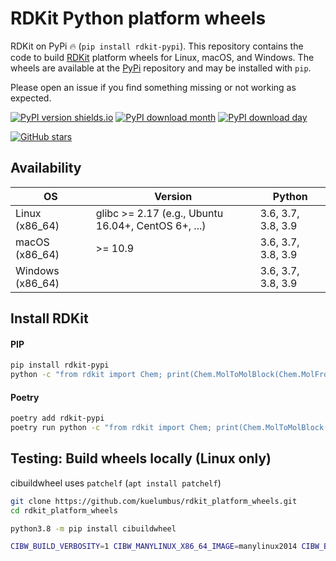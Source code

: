 # RDKit Python platform wheels

RDKit on PyPi 🔥 (`pip install rdkit-pypi`). This repository contains the code to build [RDKit](https://github.com/rdkit/rdkit) platform wheels for Linux, macOS, and Windows. The wheels are available at the [PyPi](https://pypi.org/project/rdkit-pypi/) repository and may be installed with `pip`.

Please open an issue if you find something missing or not working as expected. 

[![PyPI version shields.io](https://img.shields.io/pypi/v/rdkit-pypi.svg?style=for-the-badge&logo=PyPI&logoColor=blue)](https://pypi.python.org/pypi/rdkit-pypi/)
[![PyPI download month](https://img.shields.io/pypi/dm/rdkit-pypi.svg?style=for-the-badge&logo=PyPI)](https://pypi.python.org/pypi/rdkit-pypi/)
[![PyPI download day](https://img.shields.io/pypi/dd/rdkit-pypi.svg?style=for-the-badge&logo=PyPI)](https://pypi.python.org/pypi/rdkit-pypi/)

[![GitHub stars](https://img.shields.io/github/stars/kuelumbus/rdkit_platform_wheels.svg?style=social&label=Star&maxAge=2592000)](https://github.com/kuelumbus/rdkit_platform_wheels)

## Availability

| OS | Version | Python |
| ----------- | ----------- | ----------- |
| Linux (x86_64) | glibc >= 2.17 (e.g., Ubuntu 16.04+, CentOS 6+, ...) | 3.6, 3.7, 3.8, 3.9 |
| macOS (x86_64) | >= 10.9  | 3.6, 3.7, 3.8, 3.9 |
| Windows (x86_64) |   | 3.6, 3.7, 3.8, 3.9 |

## Install RDKit 

#### PIP

```bash
pip install rdkit-pypi
python -c "from rdkit import Chem; print(Chem.MolToMolBlock(Chem.MolFromSmiles('C1CCC1')))"
```

#### Poetry
```bash
poetry add rdkit-pypi
poetry run python -c "from rdkit import Chem; print(Chem.MolToMolBlock(Chem.MolFromSmiles('C1CCC1')))"
```

## Testing: Build wheels locally (Linux only)

cibuildwheel uses `patchelf` (`apt install patchelf`) 

```bash
git clone https://github.com/kuelumbus/rdkit_platform_wheels.git
cd rdkit_platform_wheels

python3.8 -m pip install cibuildwheel

CIBW_BUILD_VERBOSITY=1 CIBW_MANYLINUX_X86_64_IMAGE=manylinux2014 CIBW_BEFORE_BUILD_LINUX="bash pre_linux.sh" cibuildwheel --platform linux --output-dir wheelhouse
```

